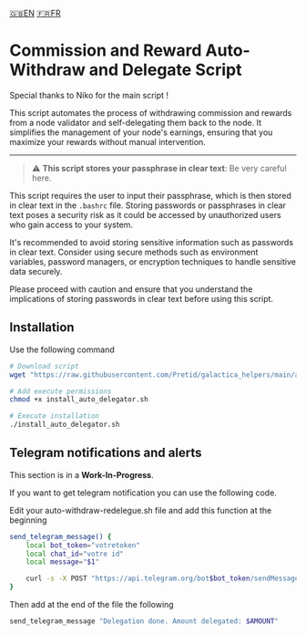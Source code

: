 [:uk:EN](./README.md) [:fr:FR](./README_FR.md)
# Commission and Reward Auto-Withdraw and Delegate Script
Special thanks to Niko for the main script ! 

This script automates the process of withdrawing commission and rewards from a node validator and self-delegating them back to the node. It simplifies the management of your node's earnings, ensuring that you maximize your rewards without manual intervention.

--- 
>:warning: **This script stores your passphrase in clear text**: Be very careful here. </br>


This script requires the user to input their passphrase, which is then stored in clear text in the `.bashrc` file. Storing passwords or passphrases in clear text poses a security risk as it could be accessed by unauthorized users who gain access to your system.

It's recommended to avoid storing sensitive information such as passwords in clear text. Consider using secure methods such as environment variables, password managers, or encryption techniques to handle sensitive data securely.

Please proceed with caution and ensure that you understand the implications of storing passwords in clear text before using this script.


## Installation
Use the following command
```bash
# Download script
wget "https://raw.githubusercontent.com/Pretid/galactica_helpers/main/auto-withdraw-delegate/install_auto_delegator.sh"

# Add execute permissions
chmod +x install_auto_delegator.sh

# Execute installation
./install_auto_delegator.sh
```
## Telegram notifications and alerts

This section is in a **Work-In-Progress**.

If you want to get telegram notification you can use the following code. 

Edit your auto-withdraw-redelegue.sh file and add this function at the beginning
```bash
send_telegram_message() {
    local bot_token="votretoken"
    local chat_id="votre id"
    local message="$1"

    curl -s -X POST "https://api.telegram.org/bot$bot_token/sendMessage" -d "chat_id=$chat_id&text=$message" > /dev/null
}
```

Then add at the end of the file the following
```bash
send_telegram_message "Delegation done. Amount delegated: $AMOUNT"
```


